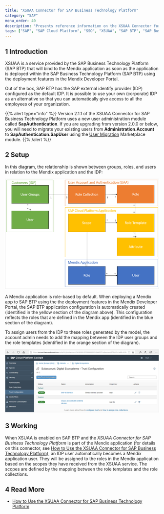 ```yaml
---
title: "XSUAA Connector for SAP Business Technology Platform"
category: "SAP"
menu_order: 40
description: "Presents reference information on the XSUAA Connector for SAP Business Technology Platform."
tags: ["SAP", "SAP Cloud Platform", "SSO", "XSUAA", "SAP BTP", "SAP Business Technology Platform"]
---
```


## 1 Introduction

XSUAA is a service provided by the SAP Business Technology Platform (SAP BTP) that will bind to the Mendix application as soon as the application is deployed within the SAP Business Technology Platform (SAP BTP) using the deployment features in the Mendix Developer Portal.

Out of the box, SAP BTP has the SAP external identify provider (IDP) configured as the default IDP. It is possible to use your own (corporate) IDP as an alternative so that you can automatically give access to all the employees of your organization.

{{% alert type="info" %}}
Version 2.1.1 of the XSUAA Connector for SAP Business Technology Platform uses a new user administration module called **SapAuthentication**. If you are upgrading from version 2.0.0 or below, you will need to migrate your existing users from **Administration.Account** to **SapAuthentication.SapUser** using the [User Migration](/appstore/modules/user-migration-module) Marketplace module.
{{% /alert %}}

## 2 Setup

In this diagram, the relationship is shown between groups, roles, and users in relation to the Mendix application and the IDP:

![](attachments/sap-xsuaa-connector/xsuaa-diagram.png)

A Mendix application is role-based by default. When deploying a Mendix app to SAP BTP using the the deployment features in the Mendix Developer Portal, the SAP BTP application configuration is automatically created (identified in the yellow section of the diagram above). This configuration reflects the roles that are defined in the Mendix app (identified in the blue section of the diagram).

To assign users from the IDP to these roles generated by the model, the account admin needs to add the mapping between the IDP user groups and the role templates (identified in the orange section of the diagram).

![](attachments/sap-xsuaa-connector/trusted-idp.png)

## 3 Working

When XSUAA is enabled on SAP BTP and the *XSUAA Connector for SAP Business Technology Platform* is part of the Mendix application (for details on this connector, see [How to Use the XSUAA Connector for SAP Business Technology Platform](/partners/sap/use-sap-xsuaa-connector)), an IDP user automatically becomes a Mendix application user. They will be assigned to the roles in the Mendix application based on the scopes they have received from the XSUAA service. The scopes are defined by the mapping between the role templates and the role collections.

## 4 Read More

* [How to Use the XSUAA Connector for SAP Business Technology Platform](/partners/sap/use-sap-xsuaa-connector)
